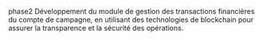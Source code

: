 phase2 Développement du module de gestion des transactions financières du compte de campagne, en utilisant des technologies de blockchain pour assurer la transparence et la sécurité des opérations.